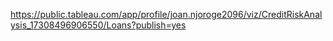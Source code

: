 https://public.tableau.com/app/profile/joan.njoroge2096/viz/CreditRiskAnalysis_17308496906550/Loans?publish=yes